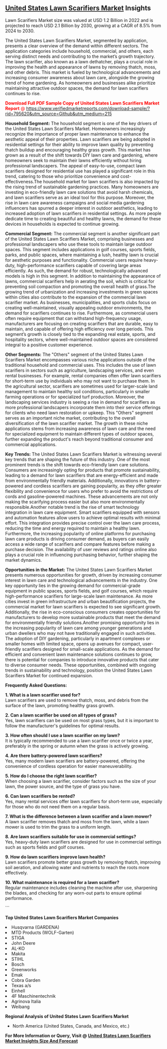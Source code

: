 <h2><a href="https://www.verifiedmarketreports.com/download-sample/?rid=795620&amp;utm_source=Github&amp;utm_medium=215" target="_blank">United States Lawn Scarifiers Market</a> Insights</h2><p>Lawn Scarifiers Market size was valued at USD 1.2 Billion in 2022 and is projected to reach USD 2.1 Billion by 2030, growing at a CAGR of 8.5% from 2024 to 2030.</p><p><p>The United States Lawn Scarifiers Market, segmented by application, presents a clear overview of the demand within different sectors. The application categories include household, commercial, and others, each serving distinct needs and contributing to the market’s growth trajectory. The lawn scarifier, also known as a lawn dethatcher, plays a crucial role in improving the health and appearance of lawns by removing thatch, moss, and other debris. This market is fueled by technological advancements and increasing consumer awareness about lawn care, alongside the growing trend of home gardening. As homeowners and businesses alike prioritize maintaining attractive outdoor spaces, the demand for lawn scarifiers continues to rise. <p><span class=""><span style="color: #ff0000;"><strong>Download Full PDF Sample Copy of United States Lawn Scarifiers Market Report</strong> @ </span><a href="https://www.verifiedmarketreports.com/download-sample/?rid=795620&amp;utm_source=Github&amp;utm_medium=215" target="_blank">https://www.verifiedmarketreports.com/download-sample/?rid=795620&amp;utm_source=Github&amp;utm_medium=215</a></span></p></p><p><strong>Household Segment:</strong> The household segment is one of the key drivers of the United States Lawn Scarifiers Market. Homeowners increasingly recognize the importance of proper lawn maintenance to enhance the aesthetic appeal of their properties. Lawn scarifiers are being adopted in residential settings for their ability to improve lawn quality by preventing thatch buildup and encouraging healthy grass growth. This market has grown as a result of the shift towards DIY lawn care and gardening, where homeowners seek to maintain their lawns efficiently without hiring professional landscapers. The appeal of easy-to-use, compact lawn scarifiers designed for residential use has played a significant role in this trend, catering to those who prioritize convenience and cost-effectiveness.The household market for lawn scarifiers is also impacted by the rising trend of sustainable gardening practices. Many homeowners are investing in eco-friendly lawn care solutions that avoid harsh chemicals, and lawn scarifiers serve as an ideal tool for this purpose. Moreover, the rise in lawn care awareness campaigns and social media gardening influencers has spurred a deeper interest in outdoor aesthetics, leading to increased adoption of lawn scarifiers in residential settings. As more people dedicate time to creating beautiful and healthy lawns, the demand for these devices in households is expected to continue growing.</p><p><strong>Commercial Segment:</strong> The commercial segment is another significant part of the United States Lawn Scarifiers Market, comprising businesses and professional landscapers who use these tools to maintain large outdoor spaces. This segment includes applications in golf courses, sports fields, parks, and public spaces, where maintaining a lush, healthy lawn is crucial for aesthetic purposes and functionality. Commercial users require heavy-duty, high-performance scarifiers capable of covering large areas efficiently. As such, the demand for robust, technologically advanced models is high in this segment. In addition to maintaining the appearance of lawns, commercial scarifiers help in aerating the soil, which is critical for preventing soil compaction and promoting the overall health of grass.The growing trend of urbanization and increasing investments in green spaces within cities also contribute to the expansion of the commercial lawn scarifier market. As businesses, municipalities, and sports clubs focus on creating well-maintained, visually appealing outdoor environments, the demand for scarifiers continues to rise. Furthermore, as commercial users often require equipment that can withstand high-frequency usage, manufacturers are focusing on creating scarifiers that are durable, easy to maintain, and capable of offering high efficiency over long periods. This segment’s growth is closely tied to the expanding real estate, sports, and hospitality sectors, where well-maintained outdoor spaces are considered integral to a positive customer experience.</p><p><strong>Other Segments:</strong> The "Others" segment of the United States Lawn Scarifiers Market encompasses various niche applications outside of the traditional household and commercial uses. This includes the use of lawn scarifiers in sectors such as agriculture, landscaping services, and even rental businesses. For example, rental companies often offer lawn scarifiers for short-term use by individuals who may not want to purchase them. In the agricultural sector, scarifiers are sometimes used for larger-scale land management to maintain healthy soil conditions, particularly in smaller farming operations or for specialized turf production. Moreover, the landscaping services industry is seeing a rise in demand for scarifiers as more professional landscapers incorporate them into their service offerings for clients who need lawn restoration or upkeep. This "Others" segment serves as an important niche market, contributing to the overall diversification of the lawn scarifier market. The growth in these niche applications stems from increasing awareness of lawn care and the need for specialized equipment to maintain different types of outdoor spaces, further expanding the product's reach beyond traditional consumer and commercial applications.</p><p><strong>Key Trends:</strong> The United States Lawn Scarifiers Market is witnessing several key trends that are shaping the future of this industry. One of the most prominent trends is the shift towards eco-friendly lawn care solutions. Consumers are increasingly opting for products that promote sustainability, leading to a demand for lawn scarifiers that are energy-efficient and made from environmentally friendly materials. Additionally, innovations in battery-powered and cordless scarifiers are gaining popularity, as they offer greater flexibility and convenience for users who prefer to avoid the restrictions of cords and gasoline-powered machines. These advancements are not only making the scarifying process easier but also more environmentally responsible.Another notable trend is the rise of smart technology integration in lawn care equipment. Smart scarifiers equipped with sensors and automation features allow users to achieve optimal results with minimal effort. This integration provides precise control over the lawn care process, reducing the time and energy required to maintain a healthy lawn. Furthermore, the increasing popularity of online platforms for purchasing lawn care products is driving consumer demand, as buyers can easily access a wide range of scarifiers and compare features before making a purchase decision. The availability of user reviews and ratings online also plays a crucial role in influencing purchasing behavior, further shaping the market dynamics.</p><p><strong>Opportunities in the Market:</strong> The United States Lawn Scarifiers Market presents numerous opportunities for growth, driven by increasing consumer interest in lawn care and technological advancements in the industry. One key opportunity lies in the growing demand for commercial-grade equipment in public spaces, sports fields, and golf courses, which require high-performance scarifiers for large-scale lawn maintenance. As more cities invest in green infrastructure and urban beautification projects, the commercial market for lawn scarifiers is expected to see significant growth. Additionally, the rise in eco-conscious consumers creates opportunities for manufacturers to develop more sustainable products that meet the demand for environmentally friendly solutions.Another promising opportunity lies in the increasing popularity of lawn care among younger generations and urban dwellers who may not have traditionally engaged in such activities. The adoption of DIY gardening, particularly in apartment complexes or smaller homes with limited space, opens up avenues for compact, user-friendly scarifiers designed for small-scale applications. As the demand for efficient and convenient lawn maintenance solutions continues to grow, there is potential for companies to introduce innovative products that cater to diverse consumer needs. These opportunities, combined with ongoing trends in sustainability and technology, position the United States Lawn Scarifiers Market for continued expansion.</p><p><strong>Frequently Asked Questions:</strong></p><p><strong>1. What is a lawn scarifier used for?</strong><br>Lawn scarifiers are used to remove thatch, moss, and debris from the surface of the lawn, promoting healthy grass growth.</p><p><strong>2. Can a lawn scarifier be used on all types of grass?</strong><br>Yes, lawn scarifiers can be used on most grass types, but it is important to follow the manufacturer's guidelines for optimal results.</p><p><strong>3. How often should I use a lawn scarifier on my lawn?</strong><br>It is typically recommended to use a lawn scarifier once or twice a year, preferably in the spring or autumn when the grass is actively growing.</p><p><strong>4. Are there battery-powered lawn scarifiers?</strong><br>Yes, many modern lawn scarifiers are battery-powered, offering the convenience of cordless operation for easier maneuverability.</p><p><strong>5. How do I choose the right lawn scarifier?</strong><br>When choosing a lawn scarifier, consider factors such as the size of your lawn, the power source, and the type of grass you have.</p><p><strong>6. Can lawn scarifiers be rented?</strong><br>Yes, many rental services offer lawn scarifiers for short-term use, especially for those who do not need them on a regular basis.</p><p><strong>7. What is the difference between a lawn scarifier and a lawn mower?</strong><br>A lawn scarifier removes thatch and moss from the lawn, while a lawn mower is used to trim the grass to a uniform length.</p><p><strong>8. Are lawn scarifiers suitable for use in commercial settings?</strong><br>Yes, heavy-duty lawn scarifiers are designed for use in commercial settings such as sports fields and golf courses.</p><p><strong>9. How do lawn scarifiers improve lawn health?</strong><br>Lawn scarifiers promote better grass growth by removing thatch, improving soil aeration, and allowing water and nutrients to reach the roots more effectively.</p><p><strong>10. What maintenance is required for a lawn scarifier?</strong><br>Regular maintenance includes cleaning the machine after use, sharpening the blades, and checking for any worn-out parts to ensure optimal performance.</p>```</p><p><strong>Top United States Lawn Scarifiers Market Companies</strong></p><div data-test-id=""><p><li>Husqvarna (GARDENA)</li><li> MTD Products (WOLF-Garten)</li><li> STIGA</li><li> John Deere</li><li> AL-KO</li><li> Makita</li><li> STIHL</li><li> Bosch</li><li> Greenworks</li><li> Emak</li><li> Cobra Garden</li><li> Texas a/s</li><li> Einhell</li><li> 4F Maschinentechnik</li><li> Agrinova Italia</li><li> Weibang</li></p><div><strong>Regional Analysis of&nbsp;United States Lawn Scarifiers Market</strong></div><ul><li dir="ltr"><p dir="ltr">North America&nbsp;(United States, Canada, and Mexico, etc.)</p></li></ul><p><strong>For More Information or Query, Visit @&nbsp;</strong><strong><a href="https://www.verifiedmarketreports.com/product/lawn-scarifiers-market/?utm_source=Github&amp;utm_medium=215" target="_blank">United States Lawn Scarifiers Market Insights Size And Forecast</a></strong></p></div>
